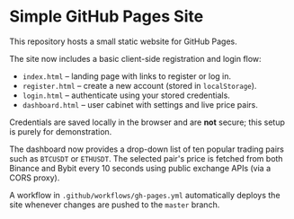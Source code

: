 # Simple GitHub Pages Site

This repository hosts a small static website for GitHub Pages.

The site now includes a basic client-side registration and login flow:

* `index.html` &ndash; landing page with links to register or log in.
* `register.html` &ndash; create a new account (stored in `localStorage`).
* `login.html` &ndash; authenticate using your stored credentials.
* `dashboard.html` &ndash; user cabinet with settings and live price pairs.

Credentials are saved locally in the browser and are **not** secure; this setup is purely for demonstration.

The dashboard now provides a drop-down list of ten popular trading pairs such as
`BTCUSDT` or `ETHUSDT`. The selected pair's price is fetched from both Binance
and Bybit every 10 seconds using public exchange APIs (via a CORS proxy).

A workflow in `.github/workflows/gh-pages.yml` automatically deploys the site whenever changes are pushed to the `master` branch.
